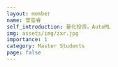 ```yaml
---
layout: member
name: 曾玺睿
self_introduction: 量化投资，AutoML
img: assets/img/zxr.jpg
importance: 1
category: Master Students
page: false
---
```


